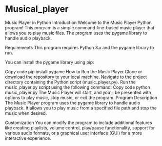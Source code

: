 # Musical_player

Music Player in Python
Introduction
Welcome to the Music Player Python program! This program is a simple command-line-based music player that allows you to play music files. The program uses the pygame library to handle audio playback.

Requirements
This program requires Python 3.x and the pygame library to run.

You can install the pygame library using pip:

Copy code
pip install pygame
How to Run the Music Player
Clone or download the repository to your local machine.
Navigate to the project directory containing the Python script (music_player.py).
Run the music_player.py script using the following command:
Copy code
python music_player.py
The Music Player will start, and you'll be presented with options to play music, stop music, or exit the program.
Program Description
The Music Player program uses the pygame library to handle audio playback. It allows you to play music from a specified file path and stop the music when desired.

Customization
You can modify the program to include additional features like creating playlists, volume control, play/pause functionality, support for various audio formats, or a graphical user interface (GUI) for a more interactive experience.
